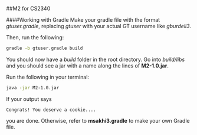 ##M2 for CS2340

####Working with Gradle
Make your gradle file with the format _gtuser.gradle_, replacing _gtuser_ with your actual GT username like _gburdell3_.

Then, run the following:
```bash
gradle -b gtuser.gradle build
```

You should now have a _build_ folder in the root directory. Go into _build/libs_ and you should see a jar with a name along the lines of __M2-1.0.jar__.

Run the following in your terminal:
```bash
java -jar M2-1.0.jar
```

If your output says 
```
Congrats! You deserve a cookie....
```
you are done. Otherwise, refer to __msakhi3.gradle__ to make your own Gradle file.